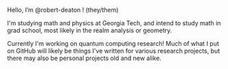 Hello, I’m @robert-deaton ! (they/them)

I'm studying math and physics at Georgia Tech, and intend to study math in grad school, most likely in the realm analysis or geometry.

Currently I'm working on quantum computing research! Much of what I put on GitHub will likely be things I've written for various research projects, but there may also be personal projects old and new alike.

<!---
robert-deaton/robert-deaton is a ✨ special ✨ repository because its `README.md` (this file) appears on your GitHub profile.
You can click the Preview link to take a look at your changes.
--->
